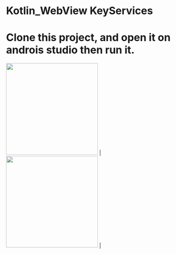 # Kotlin_WebView KeyServices

# Clone this project, and open it on androis studio then run it.  

<img src="https://github.com/Rooseveltson/kotlin_webview/commit/715d017b04578f754b4b6542347aa8e8ec4632b9" width="250"> | <img src="https://github.com/Rooseveltson/kotlin_webview/commit/715d017b04578f754b4b6542347aa8e8ec4632b9" width="250"> |
